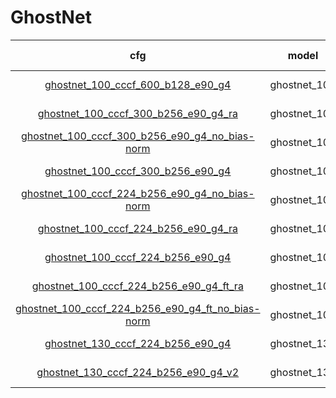 
# GhostNet

| cfg |    model   |   top1/top5   |       loss       | optimizer | lr-scheduler | epoch | pretrained |
|:---:|:----------:|:-------------:|:----------------:|:---------:|:------------:|:-----:|:-----:|
|  [ghostnet_100_cccf_600_b128_e90_g4](../../configs/cccf/ghostnet_100_cccf_600_b128_e90_g4.yaml)   | ghostnet_100 | 82.291 / 96.024 | CrossEntropyLoss |    SGD    |  MultiStepLR |   90  |   True  |
|  [ghostnet_100_cccf_300_b256_e90_g4_ra](../../configs/cccf/ghostnet_100_cccf_300_b256_e90_g4_ra.yaml)   | ghostnet_100 | 81.197 / 95.690 | CrossEntropyLoss |    SGD    |  MultiStepLR |   90  |   True  |
|  [ghostnet_100_cccf_300_b256_e90_g4_no_bias-norm](../../configs/cccf/ghostnet_100_cccf_300_b256_e90_g4_no_bias-norm.yaml)   | ghostnet_100 | 80.972 / 95.460 | CrossEntropyLoss |    SGD    |  MultiStepLR |   90  |   True  |
|  [ghostnet_100_cccf_300_b256_e90_g4](../../configs/cccf/ghostnet_100_cccf_300_b256_e90_g4.yaml)   | ghostnet_100 | 80.498 / 95.236 | CrossEntropyLoss |    SGD    |  MultiStepLR |   90  |   True  |
|  [ghostnet_100_cccf_224_b256_e90_g4_no_bias-norm](../../configs/cccf/ghostnet_100_cccf_224_b256_e90_g4_no_bias-norm.yaml)   | ghostnet_100 | 79.801 / 95.00 | CrossEntropyLoss |    SGD    |  MultiStepLR |   90  |   True  |
|  [ghostnet_100_cccf_224_b256_e90_g4_ra](../../configs/cccf/ghostnet_100_cccf_224_b256_e90_g4_ra.yaml)   | ghostnet_100 | 79.542 / 95.005 | CrossEntropyLoss |    SGD    |  MultiStepLR |   90  |   True  |
|  [ghostnet_100_cccf_224_b256_e90_g4](../../configs/cccf/ghostnet_100_cccf_224_b256_e90_g4.yaml)   | ghostnet_100 | 78.981 / 94.675 | CrossEntropyLoss |    SGD    |  MultiStepLR |   90  |   True  |
|  [ghostnet_100_cccf_224_b256_e90_g4_ft_ra](../../configs/cccf/ghostnet_100_cccf_224_b256_e90_g4_ft_ra.yaml)   | ghostnet_100 | 78.626 / 94.853 | CrossEntropyLoss |    SGD    |  MultiStepLR |   90  |   True  |
|  [ghostnet_100_cccf_224_b256_e90_g4_ft_no_bias-norm](../../configs/cccf/ghostnet_100_cccf_224_b256_e90_g4_ft_no_bias-norm.yaml)   | ghostnet_100 | 78.373 / 94.813 | CrossEntropyLoss |    SGD    |  MultiStepLR |   90  |   True  |
|  [ghostnet_130_cccf_224_b256_e90_g4](../../configs/cccf/ghostnet_130_cccf_224_b256_e90_g4.yaml)   |  ghostnet_130  | 72.151 / 91.706 | CrossEntropyLoss |    SGD    |  MultiStepLR |   90  |   False  |
|  [ghostnet_130_cccf_224_b256_e90_g4_v2](../../configs/cccf/ghostnet_130_cccf_224_b256_e90_g4_v2.yaml)   |  ghostnet_130  | 70.089 / 90.507 | CrossEntropyLoss |    SGD    |  MultiStepLR |   90  |   False  |

